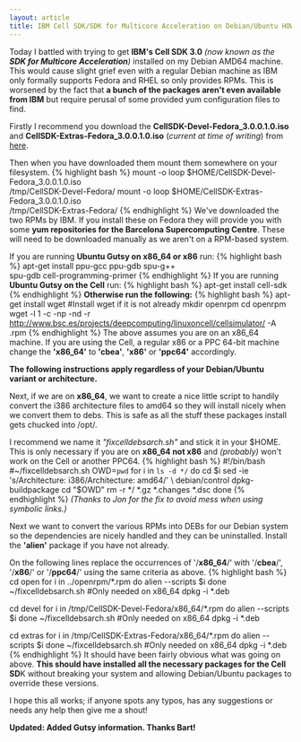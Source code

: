```yaml
---
layout: article
title: IBM Cell SDK/SDK for Multicore Acceleration on Debian/Ubuntu HOWTO
---
```

Today I battled with trying to get **IBM's Cell SDK 3.0** _(now known as the **SDK for Multicore Acceleration**)_ installed on my Debian AMD64 machine. This would cause slight grief even with a regular Debian machine as IBM only formally supports Fedora and RHEL so only provides RPMs. This is worsened by the fact that **a bunch of the packages aren't even available from IBM** but require perusal of some provided yum configuration files to find.

Firstly I recommend you download the **CellSDK-Devel-Fedora\_3.0.0.1.0.iso** and **CellSDK-Extras-Fedora\_3.0.0.1.0.iso** (*current at time of writing*) from [here](http://www.ibm.com/developerworks/power/cell/pkgdownloads.html?S_TACT=105AGX16).

Then when you have downloaded them mount them somewhere on your filesystem.
{% highlight bash %}
mount -o loop $HOME/CellSDK-Devel-Fedora_3.0.0.1.0.iso \
	/tmp/CellSDK-Devel-Fedora/
mount -o loop $HOME/CellSDK-Extras-Fedora_3.0.0.1.0.iso \
	/tmp/CellSDK-Extras-Fedora/
{% endhighlight %}
We've downloaded the two RPMs by IBM. If you install these on Fedora they will provide you with some **yum repositories for the Barcelona Supercomputing Centre**. These will need to be downloaded manually as we aren't on a RPM-based system.

If you are running **Ubuntu Gutsy on x86_64 or x86** run:
{% highlight bash %}
apt-get install ppu-gcc ppu-gdb spu-g++ \
	spu-gdb cell-programming-primer
{% endhighlight %}
If you are running **Ubuntu Gutsy on the Cell** run:
{% highlight bash %}
apt-get install cell-sdk
{% endhighlight %}
**Otherwise run the following:**
{% highlight bash %}
apt-get install wget #Install wget if it is not already
mkdir openrpm
cd openrpm
wget -l 1 -c -np -nd -r http://www.bsc.es/projects/deepcomputing/linuxoncell/cellsimulator/ -A .rpm
{% endhighlight %}
The above assumes you are on an x86\_64 machine. If you are using the Cell, a regular x86 or a PPC 64-bit machine change the **'x86_64'** to **'cbea'**, **'x86'** or **'ppc64'** accordingly.

**The following instructions apply regardless of your Debian/Ubuntu variant or architecture.**

Next, if we are on **x86_64**, we want to create a nice little script to handily convert the i386 architecture files to amd64 so they will install nicely when we convert them to debs. This is safe as all the stuff these packages install gets chucked into /opt/.

I recommend we name it _"fixcelldebsarch.sh"_ and stick it in your $HOME. This is only necessary if you are on **x86\_64 not x86** and _(probably)_ won't work on the Cell or another PPC64.
{% highlight bash %}
#!/bin/bash
#~/fixcelldebsarch.sh
OWD=`pwd`
for i in `ls -d */`
do
	cd $i
	sed -ie 's/Architecture: i386/Architecture: amd64/' \
		debian/control
	dpkg-buildpackage
	cd "$OWD"
	rm -r */ *.gz *.changes *.dsc
done
{% endhighlight %}
_(Thanks to Jon for the fix to avoid mess when using symbolic links.)_

Next we want to convert the various RPMs into DEBs for our Debian system so the dependencies are nicely handled and they can be uninstalled. Install the **'alien'** package if you have not already.

On the following lines replace the occurrences of '/**x86_64**/' with '/**cbea**/', '/**x86**/' or '/**ppc64**/' using the same criteria as above.
 {% highlight bash %}
cd open
for i in ../openrpm/*.rpm
	do alien --scripts $i
done
~/fixcelldebsarch.sh #Only needed on x86_64
dpkg -i *.deb

cd devel
for i in /tmp/CellSDK-Devel-Fedora/x86_64/*.rpm
	do alien --scripts $i
done
~/fixcelldebsarch.sh #Only needed on x86_64
dpkg -i *.deb

cd extras
for i in /tmp/CellSDK-Extras-Fedora/x86_64/*.rpm
	do alien --scripts $i
done
~/fixcelldebsarch.sh #Only needed on x86_64
dpkg -i *.deb
{% endhighlight %}
It should have been fairly obvious what was going on above. **This should have installed all the necessary packages for the Cell SD**K without breaking your system and allowing Debian/Ubuntu packages to override these versions.

I hope this all works; if anyone spots any typos, has any suggestions or needs any help then give me a shout!

**Updated: Added Gutsy information. Thanks Bart!**
